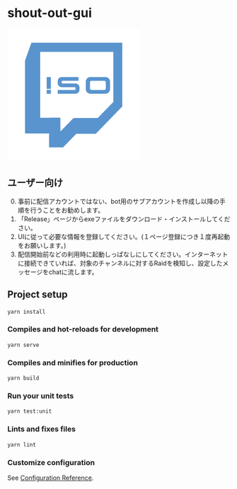 # shout-out-gui
![favicon](public/icon.png)

## ユーザー向け
0. 事前に配信アカウントではない、bot用のサブアカウントを作成し以降の手順を行うことをお勧めします。
1. 「Release」ページからexeファイルをダウンロード・インストールしてください。
2. UIに従って必要な情報を登録してください。(１ページ登録につき１度再起動をお願いします。)
3. 配信開始前などの利用時に起動しっぱなしにしてください。インターネットに接続できていれば、対象のチャンネルに対するRaidを検知し、設定したメッセージをchatに流します。
## Project setup
```
yarn install
```

### Compiles and hot-reloads for development
```
yarn serve
```

### Compiles and minifies for production
```
yarn build
```

### Run your unit tests
```
yarn test:unit
```

### Lints and fixes files
```
yarn lint
```

### Customize configuration
See [Configuration Reference](https://cli.vuejs.org/config/).
